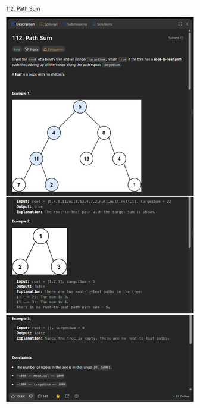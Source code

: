 [112. Path Sum](https://leetcode.com/problems/path-sum/description/)

![Image 1](./images/image.png)
![Image 2](./images/image%20copy.png)
![Image 3](./images/image%20copy%202.png)
<!-- ![Image 4](./images/image%20copy%203.png) -->
<!-- ![Image 5](./images/image%20copy%204.png) -->

